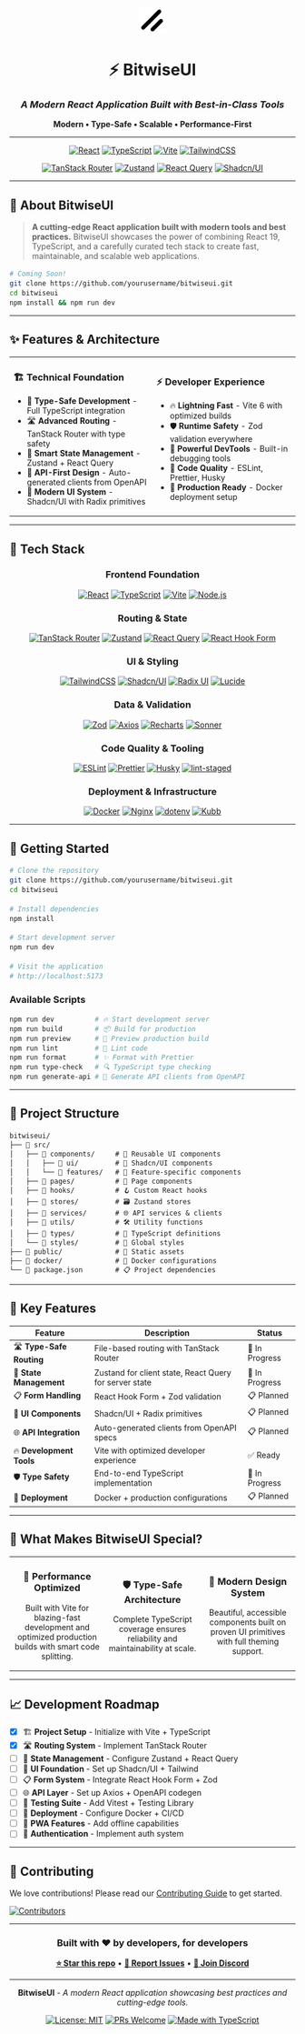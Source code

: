 <div align="center">

![BitwiseUI Logo](https://raw.githubusercontent.com/shadcn-ui/ui/main/apps/www/public/favicon.ico)

# ⚡ BitwiseUI

### _A Modern React Application Built with Best-in-Class Tools_

**Modern • Type-Safe • Scalable • Performance-First**

---

[![React](https://img.shields.io/badge/React-19-61DAFB?style=for-the-badge&logo=react&logoColor=white)](https://react.dev)
[![TypeScript](https://img.shields.io/badge/TypeScript-5.4-3178C6?style=for-the-badge&logo=typescript&logoColor=white)](https://typescriptlang.org)
[![Vite](https://img.shields.io/badge/Vite-6-646CFF?style=for-the-badge&logo=vite&logoColor=white)](https://vitejs.dev)
[![TailwindCSS](https://img.shields.io/badge/Tailwind-4-06B6D4?style=for-the-badge&logo=tailwindcss&logoColor=white)](https://tailwindcss.com)

[![TanStack Router](https://img.shields.io/badge/TanStack_Router-v1-FF4154?style=for-the-badge&logo=reactrouter&logoColor=white)](https://tanstack.com/router)
[![Zustand](https://img.shields.io/badge/Zustand-4.4-FF6B35?style=for-the-badge&logo=react&logoColor=white)](https://zustand-demo.pmnd.rs)
[![React Query](https://img.shields.io/badge/React_Query-5.0-EF4444?style=for-the-badge&logo=reactquery&logoColor=white)](https://tanstack.com/query)
[![Shadcn/UI](https://img.shields.io/badge/Shadcn/UI-Latest-000000?style=for-the-badge&logo=shadcnui&logoColor=white)](https://ui.shadcn.com)

</div>

---

## 🎯 **About BitwiseUI**

> **A cutting-edge React application built with modern tools and best practices.** BitwiseUI showcases the power of combining React 19, TypeScript, and a carefully curated tech stack to create fast, maintainable, and scalable web applications.

```bash
# Coming Soon!
git clone https://github.com/yourusername/bitwiseui.git
cd bitwiseui
npm install && npm run dev
```

---

## ✨ **Features & Architecture**

<table>
<tr>
<td width="50%">

### 🏗️ **Technical Foundation**

- 🎯 **Type-Safe Development** - Full TypeScript integration
- 🛣️ **Advanced Routing** - TanStack Router with type safety
- 🔄 **Smart State Management** - Zustand + React Query
- 📡 **API-First Design** - Auto-generated clients from OpenAPI
- 🎨 **Modern UI System** - Shadcn/UI with Radix primitives

</td>
<td width="50%">

### ⚡ **Developer Experience**

- 🔥 **Lightning Fast** - Vite 6 with optimized builds
- 🛡️ **Runtime Safety** - Zod validation everywhere
- 🎪 **Powerful DevTools** - Built-in debugging tools
- 🧹 **Code Quality** - ESLint, Prettier, Husky
- 🚀 **Production Ready** - Docker deployment setup

</td>
</tr>
</table>

---

## 🔧 **Tech Stack**

<div align="center">

### **Frontend Foundation**

[![React](https://img.shields.io/badge/React-19-61DAFB?style=flat-square&logo=react&logoColor=white)](https://react.dev)
[![TypeScript](https://img.shields.io/badge/TypeScript-5.4-3178C6?style=flat-square&logo=typescript&logoColor=white)](https://typescriptlang.org)
[![Vite](https://img.shields.io/badge/Vite-6-646CFF?style=flat-square&logo=vite&logoColor=white)](https://vitejs.dev)
[![Node.js](https://img.shields.io/badge/Node.js-24-339933?style=flat-square&logo=node.js&logoColor=white)](https://nodejs.org)

### **Routing & State**

[![TanStack Router](https://img.shields.io/badge/TanStack_Router-v1-FF4154?style=flat-square&logo=reactrouter&logoColor=white)](https://tanstack.com/router)
[![Zustand](https://img.shields.io/badge/Zustand-4.4-FF6B35?style=flat-square&logo=react&logoColor=white)](https://zustand-demo.pmnd.rs)
[![React Query](https://img.shields.io/badge/React_Query-5.0-EF4444?style=flat-square&logo=reactquery&logoColor=white)](https://tanstack.com/query)
[![React Hook Form](https://img.shields.io/badge/React_Hook_Form-7.48-EC5990?style=flat-square&logo=reacthookform&logoColor=white)](https://react-hook-form.com)

### **UI & Styling**

[![TailwindCSS](https://img.shields.io/badge/Tailwind_CSS-4-06B6D4?style=flat-square&logo=tailwindcss&logoColor=white)](https://tailwindcss.com)
[![Shadcn/UI](https://img.shields.io/badge/Shadcn/UI-Latest-000000?style=flat-square&logo=shadcnui&logoColor=white)](https://ui.shadcn.com)
[![Radix UI](https://img.shields.io/badge/Radix_UI-Latest-161618?style=flat-square&logo=radixui&logoColor=white)](https://radix-ui.com)
[![Lucide](https://img.shields.io/badge/Lucide-Icons-F56565?style=flat-square&logo=lucide&logoColor=white)](https://lucide.dev)

### **Data & Validation**

[![Zod](https://img.shields.io/badge/Zod-3.22-3E67B1?style=flat-square&logo=zod&logoColor=white)](https://zod.dev)
[![Axios](https://img.shields.io/badge/Axios-1.6-5A29E4?style=flat-square&logo=axios&logoColor=white)](https://axios-http.com)
[![Recharts](https://img.shields.io/badge/Recharts-2.8-8884D8?style=flat-square&logo=chart.js&logoColor=white)](https://recharts.org)
[![Sonner](https://img.shields.io/badge/Sonner-Toast-FFA500?style=flat-square&logo=react&logoColor=white)](https://sonner.emilkowal.ski)

### **Code Quality & Tooling**

[![ESLint](https://img.shields.io/badge/ESLint-8.0-4B32C3?style=flat-square&logo=eslint&logoColor=white)](https://eslint.org)
[![Prettier](https://img.shields.io/badge/Prettier-3.0-F7B93E?style=flat-square&logo=prettier&logoColor=white)](https://prettier.io)
[![Husky](https://img.shields.io/badge/Husky-8.0-42B883?style=flat-square&logo=git&logoColor=white)](https://typicode.github.io/husky)
[![lint-staged](https://img.shields.io/badge/lint--staged-15.0-00D4AA?style=flat-square&logo=git&logoColor=white)](https://github.com/okonet/lint-staged)

### **Deployment & Infrastructure**

[![Docker](https://img.shields.io/badge/Docker-Ready-2496ED?style=flat-square&logo=docker&logoColor=white)](https://docker.com)
[![Nginx](https://img.shields.io/badge/Nginx-Production-009639?style=flat-square&logo=nginx&logoColor=white)](https://nginx.org)
[![dotenv](https://img.shields.io/badge/dotenv-Config-ECD53F?style=flat-square&logo=dotenv&logoColor=black)](https://github.com/motdotla/dotenv)
[![Kubb](https://img.shields.io/badge/Kubb-OpenAPI-FF6B6B?style=flat-square&logo=swagger&logoColor=white)](https://kubb.dev)

</div>

---

## 🚀 **Getting Started**

```bash
# Clone the repository
git clone https://github.com/yourusername/bitwiseui.git
cd bitwiseui

# Install dependencies
npm install

# Start development server
npm run dev

# Visit the application
# http://localhost:5173
```

### **Available Scripts**

```bash
npm run dev          # 🔥 Start development server
npm run build        # 📦 Build for production
npm run preview      # 👀 Preview production build
npm run lint         # 🧹 Lint code
npm run format       # ✨ Format with Prettier
npm run type-check   # 🔍 TypeScript type checking
npm run generate-api # 🤖 Generate API clients from OpenAPI
```

---

## 📁 **Project Structure**

```
bitwiseui/
├── 📁 src/
│   ├── 📁 components/     # 🧩 Reusable UI components
│   │   ├── 📁 ui/         # 🎨 Shadcn/UI components
│   │   └── 📁 features/   # 🔧 Feature-specific components
│   ├── 📁 pages/          # 📄 Page components
│   ├── 📁 hooks/          # 🪝 Custom React hooks
│   ├── 📁 stores/         # 🗃️ Zustand stores
│   ├── 📁 services/       # 🌐 API services & clients
│   ├── 📁 utils/          # 🛠️ Utility functions
│   ├── 📁 types/          # 📝 TypeScript definitions
│   └── 📁 styles/         # 🎨 Global styles
├── 📁 public/             # 📂 Static assets
├── 📁 docker/             # 🐳 Docker configurations
└── 📄 package.json        # 📋 Project dependencies
```

---

## 🎨 **Key Features**

<div align="center">

| Feature                  | Description                                            | Status         |
| ------------------------ | ------------------------------------------------------ | -------------- |
| 🛣️ **Type-Safe Routing** | File-based routing with TanStack Router                | 🚧 In Progress |
| 🎯 **State Management**  | Zustand for client state, React Query for server state | 🚧 In Progress |
| 📋 **Form Handling**     | React Hook Form + Zod validation                       | 📋 Planned     |
| 🎨 **UI Components**     | Shadcn/UI + Radix primitives                           | 📋 Planned     |
| 🌐 **API Integration**   | Auto-generated clients from OpenAPI specs              | 📋 Planned     |
| 🔥 **Development Tools** | Vite with optimized developer experience               | ✅ Ready       |
| 🛡️ **Type Safety**       | End-to-end TypeScript implementation                   | 🚧 In Progress |
| 🚀 **Deployment**        | Docker + production configurations                     | 📋 Planned     |

</div>

---

## 🌟 **What Makes BitwiseUI Special?**

<table>
<tr>
<td align="center" width="33%">

### 🚀 **Performance Optimized**

Built with Vite for blazing-fast development and optimized production builds with smart code splitting.

</td>
<td align="center" width="33%">

### 🛡️ **Type-Safe Architecture**

Complete TypeScript coverage ensures reliability and maintainability at scale.

</td>
<td align="center" width="33%">

### 🎨 **Modern Design System**

Beautiful, accessible components built on proven UI primitives with full theming support.

</td>
</tr>
</table>

---

## 📈 **Development Roadmap**

- [x] 🏗️ **Project Setup** - Initialize with Vite + TypeScript
- [x] 🛣️ **Routing System** - Implement TanStack Router
- [ ] 🎯 **State Management** - Configure Zustand + React Query
- [ ] 🎨 **UI Foundation** - Set up Shadcn/UI + Tailwind
- [ ] 📋 **Form System** - Integrate React Hook Form + Zod
- [ ] 🌐 **API Layer** - Set up Axios + OpenAPI codegen
- [ ] 🧪 **Testing Suite** - Add Vitest + Testing Library
- [ ] 🚀 **Deployment** - Configure Docker + CI/CD
- [ ] 📱 **PWA Features** - Add offline capabilities
- [ ] 🔐 **Authentication** - Implement auth system

---

## 🤝 **Contributing**

We love contributions! Please read our [Contributing Guide](CONTRIBUTING.md) to get started.

[![Contributors](https://contrib.rocks/image?repo=yourusername/bitwiseui)](https://github.com/yourusername/bitwiseui/graphs/contributors)

---

<div align="center">

### **Built with ❤️ by developers, for developers**

**[⭐ Star this repo](https://github.com/yourusername/bitwiseui)** • **[🐛 Report Issues](https://github.com/yourusername/bitwiseui/issues)** • **[💬 Join Discord](https://discord.gg/bitwiseui)**

---

**BitwiseUI** - _A modern React application showcasing best practices and cutting-edge tools._

[![License: MIT](https://img.shields.io/badge/License-MIT-yellow.svg?style=flat-square)](https://opensource.org/licenses/MIT)
[![PRs Welcome](https://img.shields.io/badge/PRs-welcome-brightgreen.svg?style=flat-square)](http://makeapullrequest.com)
[![Made with TypeScript](https://img.shields.io/badge/Made%20with-TypeScript-blue?style=flat-square&logo=typescript)](https://typescriptlang.org)

</div>
